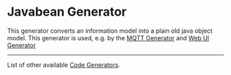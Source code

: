 # Javabean Generator

This generator converts an information model into a plain old java object model. This generator is used, e.g. by the [MQTT Generator](../org.eclipse.vorto.codegen.service.mqtt/Readme.md) and [Web UI Generator](../org.eclipse.vorto.codegen.service.webdevice/Readme.md)

----------

List of other available [Code Generators](../Readme.md).